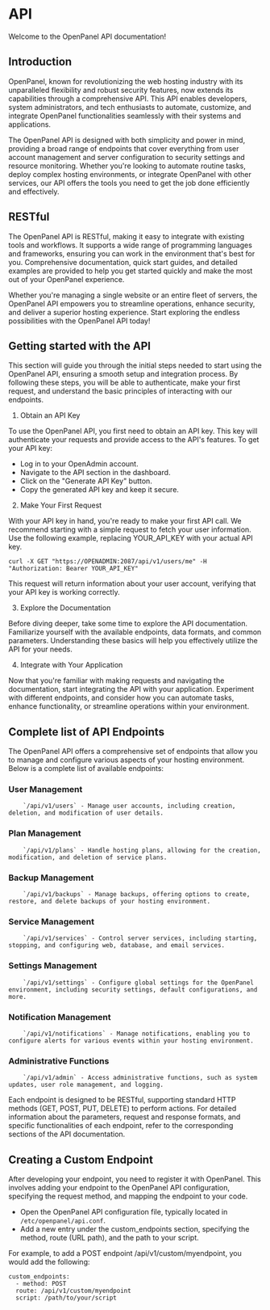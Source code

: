 # API

Welcome to the OpenPanel API documentation!

## Introduction

OpenPanel, known for revolutionizing the web hosting industry with its unparalleled flexibility and robust security features, now extends its capabilities through a comprehensive API. This API enables developers, system administrators, and tech enthusiasts to automate, customize, and integrate OpenPanel functionalities seamlessly with their systems and applications.

The OpenPanel API is designed with both simplicity and power in mind, providing a broad range of endpoints that cover everything from user account management and server configuration to security settings and resource monitoring. Whether you're looking to automate routine tasks, deploy complex hosting environments, or integrate OpenPanel with other services, our API offers the tools you need to get the job done efficiently and effectively.


## RESTful

The OpenPanel API is RESTful, making it easy to integrate with existing tools and workflows. It supports a wide range of programming languages and frameworks, ensuring you can work in the environment that's best for you. Comprehensive documentation, quick start guides, and detailed examples are provided to help you get started quickly and make the most out of your OpenPanel experience.

Whether you're managing a single website or an entire fleet of servers, the OpenPanel API empowers you to streamline operations, enhance security, and deliver a superior hosting experience. Start exploring the endless possibilities with the OpenPanel API today!

## Getting started with the API

This section will guide you through the initial steps needed to start using the OpenPanel API, ensuring a smooth setup and integration process. By following these steps, you will be able to authenticate, make your first request, and understand the basic principles of interacting with our endpoints.

1. Obtain an API Key

To use the OpenPanel API, you first need to obtain an API key. This key will authenticate your requests and provide access to the API's features. To get your API key:

- Log in to your OpenAdmin account.
- Navigate to the API section in the dashboard.
- Click on the "Generate API Key" button.
- Copy the generated API key and keep it secure.

2. Make Your First Request

With your API key in hand, you're ready to make your first API call. We recommend starting with a simple request to fetch your user information. Use the following example, replacing YOUR_API_KEY with your actual API key.

```
curl -X GET "https://OPENADMIN:2087/api/v1/users/me" -H "Authorization: Bearer YOUR_API_KEY"
```
This request will return information about your user account, verifying that your API key is working correctly.

3. Explore the Documentation

Before diving deeper, take some time to explore the API documentation. Familiarize yourself with the available endpoints, data formats, and common parameters. Understanding these basics will help you effectively utilize the API for your needs.


4. Integrate with Your Application

Now that you're familiar with making requests and navigating the documentation, start integrating the API with your application. Experiment with different endpoints, and consider how you can automate tasks, enhance functionality, or streamline operations within your environment.



## Complete list of API Endpoints

The OpenPanel API offers a comprehensive set of endpoints that allow you to manage and configure various aspects of your hosting environment. Below is a complete list of available endpoints:

### User Management
        `/api/v1/users` - Manage user accounts, including creation, deletion, and modification of user details.

### Plan Management
        `/api/v1/plans` - Handle hosting plans, allowing for the creation, modification, and deletion of service plans.

### Backup Management
        `/api/v1/backups` - Manage backups, offering options to create, restore, and delete backups of your hosting environment.

### Service Management
        `/api/v1/services` - Control server services, including starting, stopping, and configuring web, database, and email services.

### Settings Management
        `/api/v1/settings` - Configure global settings for the OpenPanel environment, including security settings, default configurations, and more.

### Notification Management
        `/api/v1/notifications` - Manage notifications, enabling you to configure alerts for various events within your hosting environment.

### Administrative Functions
        `/api/v1/admin` - Access administrative functions, such as system updates, user role management, and logging.

Each endpoint is designed to be RESTful, supporting standard HTTP methods (GET, POST, PUT, DELETE) to perform actions. For detailed information about the parameters, request and response formats, and specific functionalities of each endpoint, refer to the corresponding sections of the API documentation.


## Creating a Custom Endpoint

After developing your endpoint, you need to register it with OpenPanel. This involves adding your endpoint to the OpenPanel API configuration, specifying the request method, and mapping the endpoint to your code.

- Open the OpenPanel API configuration file, typically located in `/etc/openpanel/api.conf`.
- Add a new entry under the custom_endpoints section, specifying the method, route (URL path), and the path to your script.

For example, to add a POST endpoint /api/v1/custom/myendpoint, you would add the following:
```
custom_endpoints:
  - method: POST
  route: /api/v1/custom/myendpoint
  script: /path/to/your/script
```
